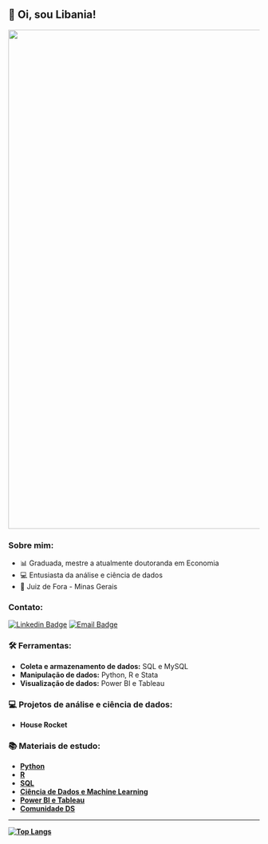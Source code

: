 ## 👋 Oi, sou Libania!


<div align="center">
<img src="https://user-images.githubusercontent.com/94937578/171708464-e2a6a708-e4b9-4ab2-9268-4b3161e974ba.png" width="1000px"/>
</div>

### Sobre mim:
- 📊 Graduada, mestre a atualmente doutoranda em Economia
- 💻 Entusiasta da análise e ciência de dados
- 📍 Juiz de Fora - Minas Gerais

### Contato:
[![Linkedin Badge](https://img.shields.io/badge/-LinkedIn-blue?style=flat-square&logo=Linkedin&logoColor=white&link=https://www.linkedin.com/in/libania-araujo-silva/)](https://www.linkedin.com/in/libania-araujo-silva/)
[![Email Badge](https://img.shields.io/badge/email-libaniaaraujo147@gmail.com-red)](libaniaaraujo147@gmail.com)

### 🛠️ Ferramentas:

- <b> Coleta e armazenamento de dados:</b> SQL e MySQL
- <b> Manipulação de dados:</b> Python, R e Stata
- <b> Visualização de dados:</b> Power BI e Tableau

### 💻 Projetos de análise e ciência de dados:

- <b> House Rocket</b>

### 📚 Materiais de estudo:

- <b>[Python](https://github.com/libaniaraujo/Python) 
- <b>[R](https://github.com/libaniaraujo/R)
- <b>[SQL](https://github.com/libaniaraujo/SQL) 
- <b>[Ciência de Dados e Machine Learning](https://github.com/libaniaraujo/Ciencia-de-Dados-e-Machine-Learning)
- <b>[Power BI e Tableau](https://github.com/libaniaraujo/Power-BI-e-Tableau)
- <b>[Comunidade DS](https://github.com/Comunidade-DS) 

---

[![Top Langs](https://github-readme-stats.vercel.app/api/top-langs/?username=libaniaraujo&layout=compact&theme=vision-friendly-dark)](https://github.com/anuraghazra/github-readme-stats)





















